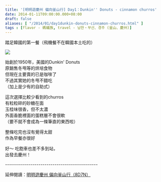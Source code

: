```yaml
---
title: '[明明遊慶州 偏向釜山行] Day1：Dunkin'' Donuts - cinnamon churros'
date: 2014-01-11T09:00:00.000+08:00
draft: false
aliases: [ "/2014/01/day1dunkin-donuts-cinnamon-churros.html" ]
tags : [flavor - 螞蟻族, travel - 남한・부산、경주 (釜山、慶州)]
---
```


踏足韓國的第一餐（飛機餐不在韓國本土吃的）  

[![](https://3.bp.blogspot.com/-3pxt63TyR9o/XCipF4uMRjI/AAAAAAAADZ8/oHtb1aWEDzIZgTr1Sb0eUrlIoBQijih1QCLcBGAs/s640/07.jpg)](https://3.bp.blogspot.com/-3pxt63TyR9o/XCipF4uMRjI/AAAAAAAADZ8/oHtb1aWEDzIZgTr1Sb0eUrlIoBQijih1QCLcBGAs/s1600/07.jpg)

始創於1950年，美國的Dunkin' Donuts  
原銷售冬甩等的烘培食物  
但現在主要賣的已是咖啡了  
不過其實她的冬甩不錯吃  
（加上是少有的自助式）  
  
這次選擇比較少看到的churros  
有粒粒碎的砂糖在面  
玉桂味很香，但不太濃  
外面香脆裡面的蛋糕層不會很軟  
（要不就不會成為一條筆直的東西啦）  
  
整條吃完也沒有覺得太甜  
作為早餐亦很好  
  
  
好～ 吃飽車也差不多到站，  
出發去慶州！  
  
\-----------------------------------------------  
  
延伸閱讀：[明明遊慶州 偏向釜山行（8D7N）](http://www.hidie.net/2014/01/8d7n.html)